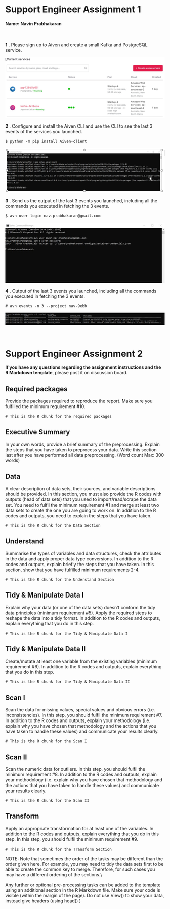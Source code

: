
# Support Engineer Assignment 1
#### Name: Navin Prabhakaran
<br/>

**1** . Please sign up to Aiven and create a small Kafka and PostgreSQL service. 

![](services.jpg "Services")

**2** . Configure and install the Aiven CLI and use the CLI to see the last 3 events of the services you launched. 
```{r}
$ python -m pip install Aiven-client
```
![](CLIInstall.jpg "CLI Intall process")

**3** . Send us the output of the last 3 events you launched, including all the commands you executed in fetching the 3 events.
```{r}
$ avn user login nav.prabhakaran@gmail.com
```
![Login](Login.jpg "Login as user")

**4** . Output of the last 3 events you launched, including all the commands you executed in fetching the 3 events. 
```{r}
# avn events -n 3 --project nav-9ebb
```
![](Events.jpg "Events")

<br/>

# Support Engineer Assignment 2

**If you have any questions regarding the assignment instructions and the R Markdown template**, please post it on discussion board. 


## Required packages 


Provide the packages required to reproduce the report. Make sure you fulfilled the minimum requirement #10.

```{r}
# This is the R chunk for the required packages

```


## Executive Summary 


In your own words, provide a brief summary of the preprocessing. Explain the steps that you have taken to preprocess your data. Write this section last after you have performed all data preprocessing. (Word count Max: 300 words)


## Data 

A clear description of data sets, their sources, and variable descriptions should be provided. In this section, you must also provide the R codes with outputs (head of data sets) that you used to import/read/scrape the data set. You need to fulfil the minimum requirement #1 and merge at least two data sets to create the one you are going to work on. In addition to the R codes and outputs, you need to explain the steps that you have taken.


```{r}
# This is the R chunk for the Data Section

```

## Understand 

Summarise the types of variables and data structures, check the attributes in the data and apply proper data type conversions. In addition to the R codes and outputs, explain briefly the steps that you have taken. In this section, show that you have fulfilled minimum requirements 2-4.


```{r}
# This is the R chunk for the Understand Section

```


##	Tidy & Manipulate Data I 

Explain why your data (or one of the data sets) doesn’t conform the tidy data principles (minimum requirement #5). Apply the required steps to reshape the data into a tidy format. In addition to the R codes and outputs, explain everything that you do in this step.


```{r}
# This is the R chunk for the Tidy & Manipulate Data I 

```

##	Tidy & Manipulate Data II 

Create/mutate at least one variable from the existing variables (minimum requirement #6). In addition to the R codes and outputs, explain everything that you do in this step.


```{r}
# This is the R chunk for the Tidy & Manipulate Data II 

```


##	Scan I 

Scan the data for missing values, special values and obvious errors (i.e. inconsistencies). In this step, you should fulfil the minimum requirement #7. In addition to the R codes and outputs, explain your methodology (i.e. explain why you have chosen that methodology and the actions that you have taken to handle these values) and communicate your results clearly.


```{r}
# This is the R chunk for the Scan I

```


##	Scan II

Scan the numeric data for outliers. In this step, you should fulfil the minimum requirement #8. In addition to the R codes and outputs, explain your methodology (i.e. explain why you have chosen that methodology and the actions that you have taken to handle these values) and communicate your results clearly.

```{r}
# This is the R chunk for the Scan II

```


##	Transform 

Apply an appropriate transformation for at least one of the variables. In addition to the R codes and outputs, explain everything that you do in this step. In this step, you should fulfil the minimum requirement #9.


```{r}
# This is the R chunk for the Transform Section

```


NOTE: Note that sometimes the order of the tasks may be different than the order given here. For example, you may need to tidy the data sets first to be able to create the common key to merge. Therefore, for such cases you may have a different ordering of the sections.\  

Any further or optional pre-processing tasks can be added to the template using an additional section in the R Markdown file. Make sure your code is visible (within the margin of the page). Do not use View() to show your data, instead give headers (using head() )

<br>
<br>
